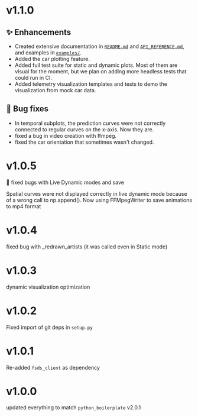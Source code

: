 # v1.1.0

## :sparkles: Enhancements
- Created extensive documentation in [`README.md`](README.md) and [`API_REFERENCE.md`](API_REFERENCE.md), and examples
  in [`examples/`](examples/).
- Added the car plotting feature.
- Added full test suite for static and dynamic plots. Most of them are visual for the moment, but we plan on adding
  more headless tests that could run in CI.
- Added telemetry visualization templates and tests to demo the visualization from mock car data.

## :bug: Bug fixes
- In temporal subplots, the prediction curves were not correctly connected to regular curves on the x-axis. Now they
  are.
- fixed a bug in video creation with ffmpeg.
- fixed the car orientation that sometimes wasn't changed.

# v1.0.5

:bug: fixed bugs with Live Dynamic modes and save

Spatial curves were not displayed correctly in live dynamic mode
because of a wrong call to np.append().
Now using FFMpegWriter to save animations to mp4 format

# v1.0.4

fixed bug with _redrawn_artists (it was called even in Static mode)

# v1.0.3

dynamic visualization optimization

# v1.0.2

Fixed import of git deps in `setup.py`

# v1.0.1

Re-added `fsds_client` as dependency

# v1.0.0

updated everything to match `python_boilerplate` v2.0.1
